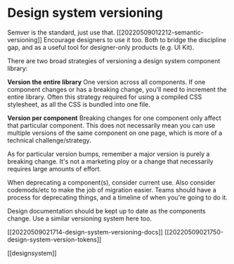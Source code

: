 # Design system versioning

Semver is the standard, just use that. [[20220509012212-semantic-versioning]]
Encourage designers to use it too. Both to bridge the discipline gap, and as a useful tool for designer-only products (e.g. UI Kit).

There are two broad strategies of versioning a design system component library:

**Version the entire library**
One version across all components.
If one component changes or has a breaking change, you'll need to increment the entire library.
Often this strategy required for using a compiled CSS stylesheet, as all the CSS is bundled into one file.

**Version per component**
Breaking changes for one component only affect that particular component. This does not necessarily mean you can use multiple versions of the same component on one page, which is more of a technical challenge/strategy.

As for particular version bumps, remember a major version is purely a breaking change. It's not a marketing ploy or a change that necessarily requires large amounts of effort.

When deprecating a component(s), consider current use. Also consider codemods/etc to make the job of migration easier. Teams should have a process for deprecating things, and a timeline of when you're going to do it.

Design documentation should be kept up to date as the components change. Use a similar versioning system here too.

[[20220509021714-design-system-versioning-docs]]
[[20220509021750-design-system-version-tokens]]

[[designsystem]]